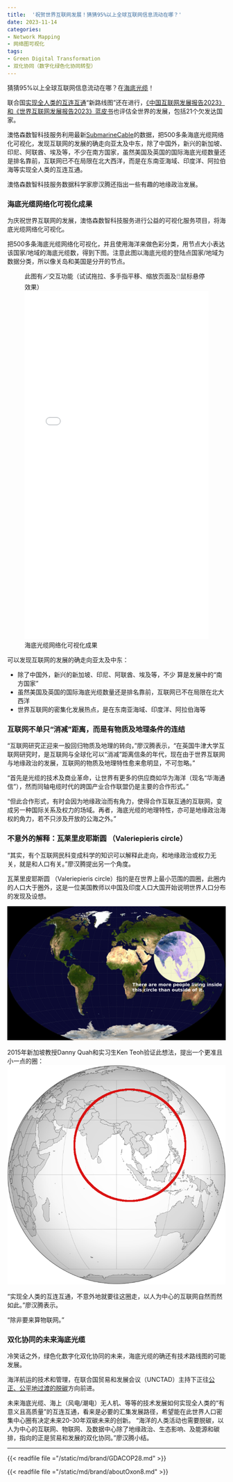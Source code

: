 ```yaml
---
title:  '祝贺世界互联网发展！猜猜95%以上全球互联网信息流动在哪？'
date: 2023-11-14
categories:
- Network Mapping
- 网络图可视化
tags:
- Green Digital Transformation
- 双化协同（数字化绿色化协同转型）
---
```


猜猜95%以上全球互联网信息流动在哪？在[海底光缆](https://www.thepaper.cn/newsDetail_forward_23582699)！

联合国[实现全人类的互连互通](https://news.un.org/zh/story/2020/09/1066822)“新路线图”还在进行，[《中国互联网发展报告2023》和《世界互联网发展报告2023》蓝皮书](http://www.cac.gov.cn/2023-11/08/c_1701102645017335.htm)也评估全世界的发展，包括21个欠发达国家。

澳恪森数智科技服务利用最新[SubmarineCable](https://www.submarinecablemap.com/)的数据，把500多条海底光缆网络化可视化，发现互联网的发展的确走向亚太及中东，除了中国外，新兴的新加坡、印尼、阿联酋、埃及等，不少在南方国家，虽然美国及英国的国际海底光缆数量还是排名靠前，互联网已不在局限在北大西洋，而是在东南亚海域、印度洋、阿拉伯海等实现全人类的互连互通。

澳恪森数智科技服务数据科学家廖汉腾还指出一些有趣的地缘政治发展。

<!--more-->

### 海底光缆网络化可视化成果

为庆祝世界互联网的发展，澳恪森数智科技服务进行公益的可视化服务项目，将海底光缆网络化可视化。

把500多条海底光缆网络化可视化，并且使用海洋来做色彩分类，用节点大小表达该国家/地域的海底光缆数，得到下图。注意此图以海底光缆的登陆点国家/地域为数据分类，所以像关岛和美国是分开的节点。
<figure>

<div class="alert alert-success d-flex align-items-center" role="alert">
  <div class="text-success">
此图有🪄交互功能（试试拖拉、多手指平移、缩放页面及🖱️鼠标悬停效果）
  </div>
</div>
<iframe src="./Global_Submarine_Cable_Network-10-3.html" height="800px" width="100%" style="border:none;"></iframe>
<figcaption markdown="1" >
海底光缆网络化可视化成果
</figcaption>
</figure>


可以发现互联网的发展的确走向亚太及中东：

* 除了中国外，新兴的新加坡、印尼、阿联酋、埃及等，不少 算是发展中的“南方国家”
* 虽然美国及英国的国际海底光缆数量还是排名靠前，互联网已不在局限在北大西洋
* 世界互联网的密集化发展热点，是在东南亚海域、印度洋、阿拉伯海等
### 互联网不单只“消减”距离，而是有物质及地理条件的连结

“互联网研究正迎来一股回归物质及地理的转向，”廖汉腾表示，“在英国牛津大学互联网研究时，是互联网与全球化可以“消减”距离信条的年代，现在由于世界互联网与地缘政治的发展，互联网的物质及地理特性愈来愈明显，不可忽略。”

“首先是光缆的技术及商业革命，让世界有更多的供应商如华为海洋（现名“华海通信”），然而同轴电缆时代的跨国产业合作联盟仍是主要的合作形式。”

“但此合作形式，有时会因为地缘政治而有角力，使得合作互联互通的互联网，变成另一种国际关系及权力的场域。再者，海底光缆的地理特性，亦可是地缘政治海权的角力，若不只涉及开放的公海之外。”


### 不意外的解释：瓦莱里皮耶斯圆 （Valeriepieris circle）

“其实，有个互联网民科变成科学的知识可以解释此走向，和地缘政治或权力无关，就是和人口有关。”廖汉腾提出另一个角度。

瓦莱里皮耶斯圆 （Valeriepieris circle）指的是在世界上最小范围的圆圈，此圈内的人口大于圈外，这是一位美国教师以中国及印度人口大国开始说明世界人口分布的发现及设想。

![Valeriepieris_Circle.jpg](./Valeriepieris_Circle.jpg)

2015年新加坡教授Danny Quah和实习生Ken Teoh验证此想法，提出一个更准且小一点的圈：
![Blankmap_half_of_human_live_inside_this_circle.png](Blankmap_half_of_human_live_inside_this_circle.png)

“实现全人类的互连互通，不意外地就要往这圈走，以人为中心的互联网自然而然如此。”廖汉腾表示。

“除非要来算物联网。”

###  双化协同的未来海底光缆

冷笑话之外，绿色化数字化双化协同的未来，海底光缆的确还有技术路线图的可能发展。

海洋航运的技术和管理，在联合国贸易和发展会议（UNCTAD）主持下正往[公正、公平地过渡的脱碳](https://www.xindemarinenews.com/topic/yazaishuiguanli/50424.html)方向前进。

未来海底光缆、海上（风电/潮电）无人机、等等的技术发展如何实现全人类的“有意义且高质量”的互连互通，看来是必要的汇集发展路径，希望能在此世界人口密集中心圈有决定未来20-30年双碳未来的创新。
“海洋的人类活动也需要脱碳，以人为中心的互联网、物联网、及数据中心除了地缘政治、生态影响、及能源和碳排，指向的正是贸易和发展的双化协同。”廖汉腾小结。


---

{{< readfile file ="/static/md/brand/GDACOP28.md" >}}

{{< readfile file ="/static/md/brand/aboutOxon8.md" >}}